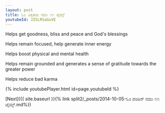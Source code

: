 ```yaml
---
layout: post
title: ಓಂ ವಿಕೃತಯ ನಮಃ ೧೧ ಟೈಮ್ಸ್
youtubeId: JZSLRSaGuVE
---
```

 
 
Helps get goodness, bliss and peace and God's blessings
 
Helps remain focused, help generate inner energy 
 
Helps boost physical and mental health 
 
Helps remain grounded and generates a sense of gratitude towards the greater power 
 
Helps reduce bad karma
 
 
 
 


{% include youtubePlayer.html id=page.youtubeId %}
 
[Next]({{ site.baseurl }}{% link  split2/_posts/2014-10-05-ಓಂ ದಂಡಿನ್ ನಮಃ ೧೧ ಟೈಮ್ಸ್.md%})
 
